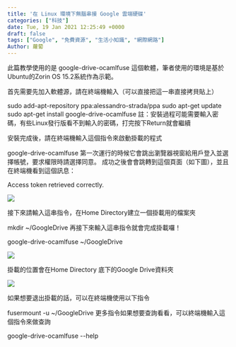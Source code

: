 ```yaml
---
title: '在 Linux 環境下無腦串接 Google 雲端硬碟'
categories: ["科技"]
date: Tue, 19 Jan 2021 12:25:49 +0000
draft: false
tags: ["Google", "免費資源", "生活小知識", "網際網路"]
Author: 蘿蔔
---
```

此篇教學使用的是 google-drive-ocamlfuse 這個軟體，筆者使用的環境是基於Ubuntu的Zorin OS 15.2系統作為示範。

首先需要先加入軟體源，請在終端機輸入（可以直接把這一串直接拷貝貼上）

sudo add-apt-repository ppa:alessandro-strada/ppa
sudo apt-get update
sudo apt-get install google-drive-ocamlfuse
註：安裝過程可能需要輸入密碼，有些Linux發行版看不到輸入的密碼，打完按下Return就會繼續

安裝完成後，請在終端機輸入這個指令來啟動掛載的程式

google-drive-ocamlfuse
第一次運行的時候它會跳出瀏覽器視窗給用戶登入並選擇帳號，要求權限時請選擇同意。
成功之後會會跳轉到這個頁面（如下圖），並且在終端機看到這個訊息：

Access token retrieved correctly.

![](https://static-a1.steveyi.net/media/blog/2021011913110433.png)

接下來請輸入這串指令，在Home Directory建立一個掛載用的檔案夾

mkdir ~/GoogleDrive
再接下來輸入這串指令就會完成掛載囉！

google-drive-ocamlfuse ~/GoogleDrive

![](https://static-a1.steveyi.net/media/blog/2021011913111963.png)

掛載的位置會在Home Directory 底下的Google Drive資料夾

![](https://static-a1.steveyi.net/media/blog/2021011913113183.png)

如果想要退出掛載的話，可以在終端機使用以下指令

fusermount -u ~/GoogleDrive
更多指令如果想要查詢看看，可以終端機輸入這個指令來做查詢

google-drive-ocamlfuse --help
